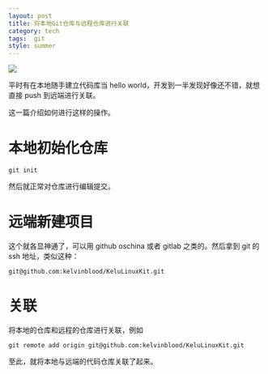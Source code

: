 ```yaml
---
layout: post
title: 将本地Git仓库与远程仓库进行关联
category: tech
tags:  git
style: summer
---
```

![](https://cdn.kelu.org/blog/tags/git.jpg)

平时有在本地随手建立代码库当 hello world，开发到一半发现好像还不错，就想直接 push 到远端进行关联。

这一篇介绍如何进行这样的操作。

# 本地初始化仓库

	git init

然后就正常对仓库进行编辑提交。

# 远端新建项目

这个就各显神通了，可以用 github oschina 或者 gitlab 之类的。然后拿到 git 的 ssh 地址，类似这种：

	git@github.com:kelvinblood/KeluLinuxKit.git

# 关联

将本地的仓库和远程的仓库进行关联，例如

```
git remote add origin git@github.com:kelvinblood/KeluLinuxKit.git
```
至此，就将本地与远端的代码仓库关联了起来。
